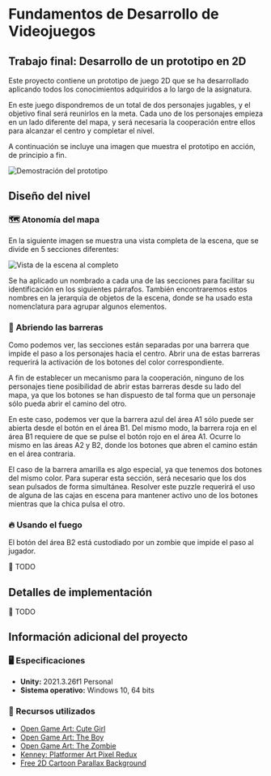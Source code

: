 # Fundamentos de Desarrollo de Videojuegos

## Trabajo final: Desarrollo de un prototipo en 2D

Este proyecto contiene un prototipo de juego 2D que se ha desarrollado aplicando todos los conocimientos adquiridos a lo largo de la asignatura.

En este juego dispondremos de un total de dos personajes jugables, y el objetivo final será reunirlos en la meta. Cada uno de los personajes empieza en un lado diferente del mapa, y será necesaria la cooperación entre ellos para alcanzar el centro y completar el nivel.

A continuación se incluye una imagen que muestra el prototipo en acción, de principio a fin.

![Demostración del prototipo](./Screenshots/2d-prototype-demo.gif)

## Diseño del nivel

### 🗺 Atonomía del mapa

En la siguiente imagen se muestra una vista completa de la escena, que se divide en 5 secciones diferentes:

![Vista de la escena al completo](./Screenshots/level-section-overview.png)

Se ha aplicado un nombrado a cada una de las secciones para facilitar su identificación en los siguientes párrafos. También encontraremos estos nombres en la jerarquía de objetos de la escena, donde se ha usado esta nomenclatura para agrupar algunos elementos.

### 🚧 Abriendo las barreras

Como podemos ver, las secciones están separadas por una barrera que impide el paso a los personajes hacia el centro. Abrir una de estas barreras requerirá la activación de los botones del color correspondiente.

A fin de establecer un mecanismo para la cooperación, ninguno de los personajes tiene posibilidad de abrir estas barreras desde su lado del mapa, ya que los botones se han dispuesto de tal forma que un personaje sólo pueda abrir el camino del otro.

En este caso, podemos ver que la barrera azul del área A1 sólo puede ser abierta desde el botón en el área B1. Del mismo modo, la barrera roja en el área B1 requiere de que se pulse el botón rojo en el área A1. Ocurre lo mismo en las áreas A2 y B2, donde los botones que abren el camino están en el área contraria.

El caso de la barrera amarilla es algo especial, ya que tenemos dos botones del mismo color. Para superar esta sección, será necesario que los dos sean pulsados de forma simultánea. Resolver este puzzle requerirá el uso de alguna de las cajas en escena para mantener activo uno de los botones mientras que la chica pulsa el otro.

### 🔥 Usando el fuego

El botón del área B2 está custodiado por un zombie que impide el paso al jugador.

:memo: TODO

## Detalles de implementación

:memo: TODO

## Información adicional del proyecto

### 🖥️ Especificaciones

- **Unity:** 2021.3.26f1 Personal
- **Sistema operativo:** Windows 10, 64 bits

### 🎨 Recursos utilizados

- [Open Game Art: Cute Girl](https://opengameart.org/content/cute-girl-free-sprites)
- [Open Game Art: The Boy](https://opengameart.org/content/the-boy-free-sprites)
- [Open Game Art: The Zombie](https://opengameart.org/content/the-zombie-free-sprites)
- [Kenney: Platformer Art Pixel Redux](https://kenney.nl/assets/platformer-art-pixel-redux)
- [Free 2D Cartoon Parallax Background](https://assetstore.unity.com/packages/2d/environments/free-2d-cartoon-parallax-background-205812)
